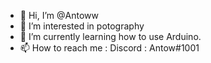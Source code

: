 - 👋 Hi, I’m @Antoww
- 👀 I’m interested in potography
- 🌱 I’m currently learning how to use Arduino.
- 📫 How to reach me : Discord : Antow#1001

<!---
Antoww/Antoww is a ✨ special ✨ repository because its `README.md` (this file) appears on your GitHub profile.
You can click the Preview link to take a look at your changes.
--->
